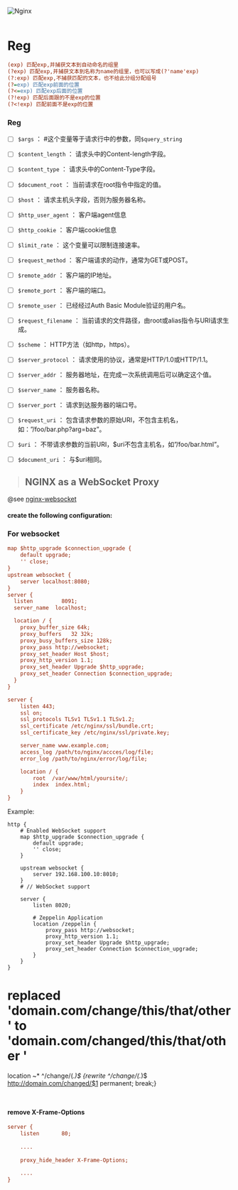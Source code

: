 


![Nginx](http://nginx.org//nginx.png "")

```

```

# Reg

```ini
(exp) 匹配exp,并捕获文本到自动命名的组里
(?exp) 匹配exp,并捕获文本到名称为name的组里，也可以写成(?'name'exp)
(?:exp) 匹配exp,不捕获匹配的文本，也不给此分组分配组号
(?=exp) 匹配exp前面的位置
(?<=exp) 匹配exp后面的位置
(?!exp) 匹配后面跟的不是exp的位置
(?<!exp) 匹配前面不是exp的位置
```



### Reg

- [ ] `$args` ： #这个变量等于请求行中的参数，同`$query_string`
- [ ] `$content_length` ： 请求头中的Content-length字段。
- [ ] `$content_type` ： 请求头中的Content-Type字段。
- [ ] `$document_root` ： 当前请求在root指令中指定的值。
- [ ] `$host` ： 请求主机头字段，否则为服务器名称。
- [ ] `$http_user_agent` ： 客户端agent信息
- [ ] `$http_cookie` ： 客户端cookie信息
- [ ] `$limit_rate` ： 这个变量可以限制连接速率。
- [ ] `$request_method` ： 客户端请求的动作，通常为GET或POST。
- [ ] `$remote_addr` ： 客户端的IP地址。
- [ ] `$remote_port` ： 客户端的端口。
- [ ] `$remote_user` ： 已经经过Auth Basic Module验证的用户名。
- [ ] `$request_filename` ： 当前请求的文件路径，由root或alias指令与URI请求生成。
- [ ] `$scheme` ： HTTP方法（如http，https）。
- [ ] `$server_protocol` ： 请求使用的协议，通常是HTTP/1.0或HTTP/1.1。
- [ ] `$server_addr` ： 服务器地址，在完成一次系统调用后可以确定这个值。
- [ ] `$server_name` ： 服务器名称。
- [ ] `$server_port` ： 请求到达服务器的端口号。
- [ ] `$request_uri` ： 包含请求参数的原始URI，不包含主机名，如：”/foo/bar.php?arg=baz”。
- [ ] `$uri` ： 不带请求参数的当前URI，$uri不包含主机名，如”/foo/bar.html”。
- [ ] `$document_uri` ： 与$uri相同。





> ## NGINX as a WebSocket Proxy 

@see [nginx-websocket](https://www.nginx.com/blog/websocket-nginx/ "Nginx Websocket")

#### create the following configuration:

### For websocket

```ini
map $http_upgrade $connection_upgrade {
    default upgrade;
    '' close;
}
upstream websocket {
    server localhost:8080;
}
server {
  listen         8091;
  server_name  localhost;

  location / {
    proxy_buffer_size 64k;
    proxy_buffers   32 32k;
    proxy_busy_buffers_size 128k;
    proxy_pass http://websocket;
    proxy_set_header Host $host;
    proxy_http_version 1.1;
    proxy_set_header Upgrade $http_upgrade;
    proxy_set_header Connection $connection_upgrade;
  }
}
```



```ini
server {
    listen 443;
    ssl on;
    ssl_protocols TLSv1 TLSv1.1 TLSv1.2;
    ssl_certificate /etc/nginx/ssl/bundle.crt;
    ssl_certificate_key /etc/nginx/ssl/private.key;

    server_name www.example.com;
    access_log /path/to/nginx/accces/log/file;
    error_log /path/to/nginx/error/log/file;

    location / {
        root  /var/www/html/yoursite/;
        index  index.html;
    }
}
```





Example: 


```
http {
    # Enabled WebSocket support
    map $http_upgrade $connection_upgrade {
        default upgrade;
        '' close;
    }

    upstream websocket {
        server 192.168.100.10:8010;
    }
    # // WebSocket support

    server {
        listen 8020;
        
        # Zeppelin Application
        location /zeppelin {
            proxy_pass http://websocket;
            proxy_http_version 1.1;
            proxy_set_header Upgrade $http_upgrade;
            proxy_set_header Connection $connection_upgrade;
        }
    }
}
```







# replaced 'domain.com/change/this/that/other ' to 'domain.com/changed/this/that/other '

location ~* ^/change/(.*)$ {rewrite ^/change/(.*)$ http://domain.com/changed/$1 permanent; break;}
```


```




#### remove  X-Frame-Options

```ini
server {
    listen       80;
    
    ....
    
    proxy_hide_header X-Frame-Options;
    
    ....
} 

```

